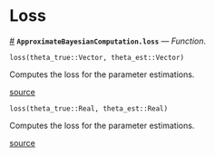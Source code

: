 
<a id='Loss-1'></a>

# Loss

<a id='ApproximateBayesianComputation.loss' href='#ApproximateBayesianComputation.loss'>#</a>
**`ApproximateBayesianComputation.loss`** &mdash; *Function*.



```
loss(theta_true::Vector, theta_est::Vector)
```

Computes the loss for the parameter estimations.


<a target='_blank' href='https://github.com/SamuelWiqvist/ApproximateBayesianComputation.jl/blob/3dc50ffae08dd9cb9f8f7bc1fae4bdb44f3a61f1/src\posteriorinference.jl#L58' class='documenter-source'>source</a><br>


```
loss(theta_true::Real, theta_est::Real)
```

Computes the loss for the parameter estimations.


<a target='_blank' href='https://github.com/SamuelWiqvist/ApproximateBayesianComputation.jl/blob/3dc50ffae08dd9cb9f8f7bc1fae4bdb44f3a61f1/src\posteriorinference.jl#L72' class='documenter-source'>source</a><br>

